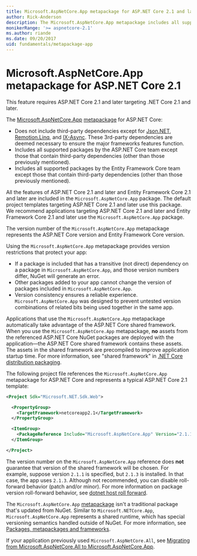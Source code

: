 ```yaml
---
title: Microsoft.AspNetCore.App metapackage for ASP.NET Core 2.1 and later
author: Rick-Anderson
description: The Microsoft.AspNetCore.App metapackage includes all supported ASP.NET Core and Entity Framework Core packages.
monikerRange: '>= aspnetcore-2.1'
ms.author: riande
ms.date: 09/20/2017
uid: fundamentals/metapackage-app
---
```

# Microsoft.AspNetCore.App metapackage for ASP.NET Core 2.1

This feature requires ASP.NET Core 2.1 and later targeting .NET Core 2.1 and later.

The [Microsoft.AspNetCore.App](https://www.nuget.org/packages/Microsoft.AspNetCore.App) [metapackage](/dotnet/core/packages#metapackages) for ASP.NET Core:

* Does not include third-party dependencies except for [Json.NET](https://www.nuget.org/packages/Newtonsoft.Json/), [Remotion.Linq](https://www.nuget.org/packages/Remotion.Linq/), and [IX-Async](https://www.nuget.org/packages/System.Interactive.Async/). These 3rd-party dependencies are deemed necessary to ensure the major frameworks features function.
* Includes all supported packages by the ASP.NET Core team except those that contain third-party dependencies (other than those previously mentioned).
* Includes all supported packages by the Entity Framework Core team except those that contain third-party dependencies (other than those previously mentioned).

All the features of ASP.NET Core 2.1 and later and Entity Framework Core 2.1 and later are included in the `Microsoft.AspNetCore.App` package. The default project templates targeting ASP.NET Core 2.1 and later use this package. We recommend applications targeting ASP.NET Core 2.1 and later and Entity Framework Core 2.1 and later use the `Microsoft.AspNetCore.App` package.

The version number of the `Microsoft.AspNetCore.App` metapackage represents the ASP.NET Core version and Entity Framework Core version.

Using the `Microsoft.AspNetCore.App` metapackage provides version restrictions that protect your app:

* If a package is included that has a transitive (not direct) dependency on a package in `Microsoft.AspNetCore.App`, and those version numbers differ, NuGet will generate an error.
* Other packages added to your app cannot change the version of packages included in `Microsoft.AspNetCore.App`.
* Version consistency ensures a reliable experience. `Microsoft.AspNetCore.App` was designed to prevent untested version combinations of related bits being used together in the same app.

Applications that use the `Microsoft.AspNetCore.App` metapackage automatically take advantage of the ASP.NET Core shared framework. When you use the `Microsoft.AspNetCore.App` metapackage, **no** assets from the referenced ASP.NET Core NuGet packages are deployed with the application&mdash;the ASP.NET Core shared framework contains these assets. The assets in the shared framework are precompiled to improve application startup time. For more information, see "shared framework" in [.NET Core distribution packaging](/dotnet/core/build/distribution-packaging).

The following project file references the `Microsoft.AspNetCore.App` metapackage for ASP.NET Core and represents a typical ASP.NET Core 2.1 template:

```xml
<Project Sdk="Microsoft.NET.Sdk.Web">

  <PropertyGroup>
    <TargetFramework>netcoreapp2.1</TargetFramework>
  </PropertyGroup>

  <ItemGroup>
    <PackageReference Include="Microsoft.AspNetCore.App" Version="2.1.1" />
  </ItemGroup>

</Project>
```

The version number on the `Microsoft.AspNetCore.App` reference does **not** guarantee that version of the shared framework will be chosen. For example, suppose version `2.1.1` is specified, but `2.1.3` is installed. In that case, the app uses `2.1.3`. Although not recommended, you can disable roll-forward behavior (patch and/or minor). For more information on package version roll-forward behavior, see [dotnet host roll forward](https://github.com/dotnet/core-setup/blob/master/Documentation/design-docs/roll-forward-on-no-candidate-fx.md).

The `Microsoft.AspNetCore.App` [metapackage](/dotnet/core/packages#metapackages) isn't a traditional package that's updated from NuGet. Similar to `Microsoft.NETCore.App`, `Microsoft.AspNetCore.App` represents a shared runtime, which has special versioning semantics handled outside of NuGet. For more information, see [Packages, metapackages and frameworks](/dotnet/core/packages).

If your application previously used `Microsoft.AspNetCore.All`, see [Migrating from Microsoft.AspNetCore.All to Microsoft.AspNetCore.App](xref:fundamentals/metapackage#migrate).
